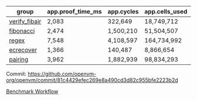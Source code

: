 | group | app.proof_time_ms | app.cycles | app.cells_used | leaf.proof_time_ms | leaf.cycles | leaf.cells_used |
| -- | -- | -- | -- | -- | -- | -- |
| [verify_fibair](https://github.com/openvm-org/openvm/blob/benchmark-results/benchmarks/verify_fibair-81c4429efec269e8a490cd3d82c955bfe2223b2d.md) | 2,083 |  322,649 |  18,749,712 |- | - | - |
| [fibonacci](https://github.com/openvm-org/openvm/blob/benchmark-results/benchmarks/fibonacci-81c4429efec269e8a490cd3d82c955bfe2223b2d.md) | 2,474 |  1,500,210 |  51,504,507 | 4,109 |  1,248,029 |  70,886,440 |
| [regex](https://github.com/openvm-org/openvm/blob/benchmark-results/benchmarks/regex-81c4429efec269e8a490cd3d82c955bfe2223b2d.md) | 7,548 |  4,108,597 |  164,734,992 | 11,365 |  3,326,684 |  244,540,014 |
| [ecrecover](https://github.com/openvm-org/openvm/blob/benchmark-results/benchmarks/ecrecover-81c4429efec269e8a490cd3d82c955bfe2223b2d.md) | 1,366 |  140,487 |  8,866,654 | 10,842 |  2,934,928 |  247,226,874 |
| [pairing](https://github.com/openvm-org/openvm/blob/benchmark-results/benchmarks/pairing-81c4429efec269e8a490cd3d82c955bfe2223b2d.md) | 3,962 |  1,882,939 |  98,834,293 | 5,430 |  2,010,408 |  148,011,243 |


Commit: https://github.com/openvm-org/openvm/commit/81c4429efec269e8a490cd3d82c955bfe2223b2d

[Benchmark Workflow](https://github.com/openvm-org/openvm/actions/runs/17107177697)
